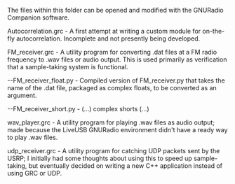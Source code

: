 The files within this folder can be opened and modified with the GNURadio Companion software.

Autocorrelation.grc - A first attempt at writing a custom module for on-the-fly autocorrelation.  Incomplete and not presently being developed.

FM_receiver.grc - A utility program for converting .dat files at a FM radio frequency to .wav files or audio output.  This is used primarily as verification that a sample-taking system is functional.
    
--FM_receiver_float.py - Compiled version of FM_receiver.py that takes the name of the .dat file, packaged as complex floats, to be converted as an argument.
    
--FM_receiver_short.py - (...) complex shorts (...)

wav_player.grc - A utility program for playing .wav files as audio output; made because the LiveUSB GNURadio environment didn't have a ready way to play .wav files.

udp_receiver.grc - A utility program for catching UDP packets sent by the USRP; I initially had some thoughts about using this to speed up sample-taking, but eventually decided on writing a new C++ application instead of using GRC or UDP.

